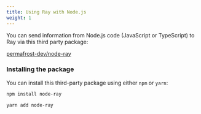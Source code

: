 ```yaml
---
title: Using Ray with Node.js
weight: 1
---
```


You can send information from Node.js code (JavaScript or TypeScript) to Ray via this third party package:

[permafrost-dev/node-ray](https://github.com/permafrost-dev/node-ray)

### Installing the package

You can install this third-party package using either `npm` or `yarn`:

```bash
npm install node-ray

yarn add node-ray
```
